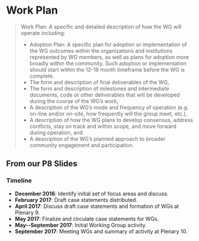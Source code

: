# Work Plan

> Work Plan: A specific and detailed description of how the WG will
> operate including:
>    - Adoption Plan: A specific plan for adoption or implementation of
>      the WG outcomes within the organizations and institutions
>      represented by WG members, as well as plans for adoption more
>      broadly within the community. Such adoption or implementation
>      should start within the 12-18 month timeframe before the WG is
>      complete.
>    - The form and description of final deliverables of the WG, 
>    - The form and description of milestones and intermediate
>      documents, code or other deliverables that will be developed
>      during the course of the WG’s work,
>    - A description of the WG’s mode and frequency of operation
>      (e.g. on-line and/or on-site, how frequently will the group
>      meet, etc.),
>    - A description of how the WG plans to develop consensus, address
>      conflicts, stay on track and within scope, and move forward
>      during operation, and
>    - A description of the WG’s planned approach to broader community
>      engagement and participation.

## From our P8 Slides

### Timeline

- **December 2016**: Identify initial set of focus areas and discuss.
- **February 2017**: Draft case statements distributed.
- **April 2017**: Discuss draft case statements and formation of WGs at Plenary 9.
- **May 2017**: Finalize and circulate case statements for WGs.
- **May--September 2017**: Initial Working Group activity.
- **September 2017**: Meeting WGs and summary of activity at Plenary 10.

